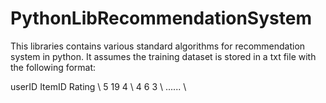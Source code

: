PythonLibRecommendationSystem
=============================

This libraries contains various standard algorithms for recommendation system in python. 
It assumes the training dataset is stored in a txt file with the following format:

userID <tab> ItemID <tab> Rating \\
5             19            4   \\
4             6             3  \\
...... \\

